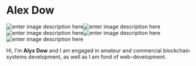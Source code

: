 # Alex Dow
![enter image description here](https://img.shields.io/badge/Node.js-43853D?style=for-the-badge&logo=node.js&logoColor=white)![enter image description here](https://img.shields.io/badge/JavaScript-323330?style=for-the-badge&logo=javascript&logoColor=F7DF1E)![enter image description here](https://img.shields.io/badge/C++-00599C?style=for-the-badge&logo=c%2b%2b&logoColor=white)![enter image description here](https://img.shields.io/badge/React-20232A?style=for-the-badge&logo=react&logoColor=61DAFB)![enter image description here](https://img.shields.io/badge/TypeScript-007ACC?style=for-the-badge&logo=typescript&logoColor=white)

Hi, I'm **Alyx Dow** and I am engaged in amateur and commercial blockchain systems development, as well as I am fond of web-development. 
